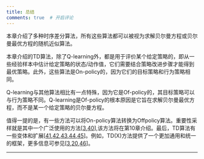 ```yaml
---
title: 总结
comments: true  # 开启评论
---
```

本章介绍了多种时序差分算法，所有这些算法都可以被视为求解贝尔曼方程或贝尔曼最优方程的随机近似算法。

本章介绍的TD算法，除了Q-learning外，都是用于评价某个给定策略的，即从一些经验样本中估计给定策略的状态/动作值，它们需要结合策略改进步骤才能得到最优策略。此外，这些算法是On-policy的，因为它们的目标策略和行为策略相同。

Q-learning与其他算法相比有一点特殊，因为它是Of-policy的，其目标策略可以与行为策略不同。Q-learning是Of-policy的根本原因是它旨在求解贝尔曼最优方程，而不是某一个给定策略的贝尔曼方程。

值得一提的是，有一些方法可以将On-policy算法转换为Offpolicy算法。重要性采样就是其中一个广泛使用的方法[[3](https://web.stanford.edu/class/psych209/Readings/SuttonBartoIPRLBook2ndEd.pdf),[40](https://searchworks.stanford.edu/view/1321952)],该方法将在第10章介绍。最后，TD算法有一些变体和扩展[[41](https://papers.nips.cc/paper/2010/hash/091d584fced301b442654dd8c23b3fc9-Abstract.html),[42](https://ojs.aaai.org/index.php/AAAI/article/view/10295),[43](https://jmlr.csail.mit.edu/papers/v15/dann14a.html),[44](https://www.annualreviews.org/content/journals/10.1146/annurev-statistics-031219-041220),[45](https://ieeexplore.ieee.org/document/8836506)]。例如，TD(X)方法提供了一个更加通用和统一的框架，更多信息可参见[[3](https://web.stanford.edu/class/psych209/Readings/SuttonBartoIPRLBook2ndEd.pdf),[20](https://link.springer.com/book/10.1007/978-3-031-01551-9),[46](https://link.springer.com/article/10.1007/BF00115009)]。

---